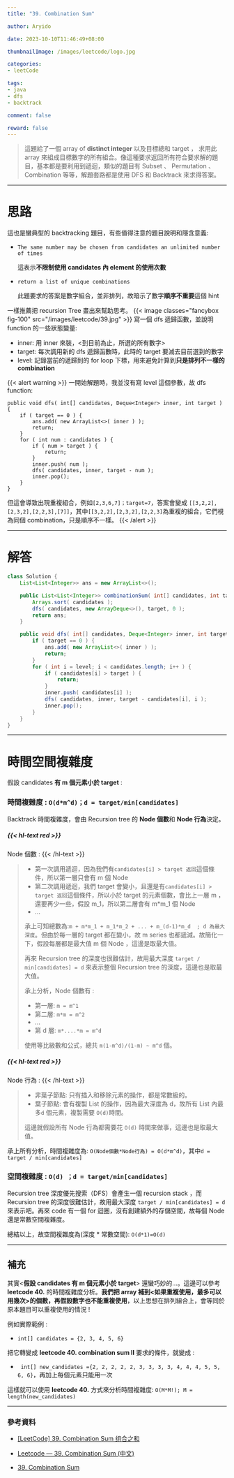 ```yaml
---
title: "39. Combination Sum"

author: Aryido

date: 2023-10-10T11:46:49+08:00

thumbnailImage: /images/leetcode/logo.jpg

categories:
- leetCode

tags:
- java
- dfs
- backtrack

comment: false

reward: false
---
```

<!--BODY-->
> 這題給了一個 array of **distinct integer** 以及目標總和 target ，
求用此 array 來組成目標數字的所有組合。像這種要求返回所有符合要求解的題目，基本都是要利用到遞迴，類似的題目有 Subset 、 Permutation 、 Combination 等等，解題套路都是使用 DFS 和 Backtrack 來求得答案。
<!--more-->

---

# 思路
這也是蠻典型的 backtracking 題目，有些值得注意的題目說明和隱含意義:
- ```The same number may be chosen from candidates an unlimited number of times```

  這表示**不限制使用 candidates 內 element 的使用次數**

- ```return a list of unique combinations```

	此題要求的答案是數字組合，並非排列，故暗示了數字**順序不重要**這個 hint

一樣推薦把 recursion Tree 畫出來幫助思考。
{{< image classes="fancybox fig-100" src="/images/leetcode/39.jpg" >}}
寫一個 dfs 遞歸函數，並說明 function 的一些狀態變量:
- inner: 用 inner 來裝，<到目前為止，所選的所有數字>
- target: 每次調用新的 dfs 遞歸函數時，此時的 target 要減去目前選到的數字
- level: 記錄當前的遞歸到的 for loop 下標，用來避免計算到**只是排列不一樣的 combination**

{{< alert warning >}}
一開始解題時，我並沒有寫 level 這個參數，故 dfs function:
```
public void dfs( int[] candidates, Deque<Integer> inner, int target ) {
	if ( target == 0 ) {
		ans.add( new ArrayList<>( inner ) );
		return;
	}
	for ( int num : candidates ) {
		if ( num > target ) {
			return;
		}
		inner.push( num );
		dfs( candidates, inner, target - num );
		inner.pop();
	}
}
```
但這會導致出現重複組合，例如```[2,3,6,7]；target=7```，答案會變成 ```[[3,2,2],[2,3,2],[2,2,3],[7]]```，其中```[[3,2,2],[2,3,2],[2,2,3]```為重複的組合，它們視為同個 combination，只是順序不一樣。
{{< /alert >}}

---

# 解答
```java
class Solution {
	List<List<Integer>> ans = new ArrayList<>();

	public List<List<Integer>> combinationSum( int[] candidates, int target ) {
		Arrays.sort( candidates );
		dfs( candidates, new ArrayDeque<>(), target, 0 );
		return ans;
	}

	public void dfs( int[] candidates, Deque<Integer> inner, int target, int level ) {
		if ( target == 0 ) {
			ans.add( new ArrayList<>( inner ) );
			return;
		}
		for ( int i = level; i < candidates.length; i++ ) {
			if ( candidates[i] > target ) {
				return;
			}
			inner.push( candidates[i] );
			dfs( candidates, inner, target - candidates[i], i );
			inner.pop();
		}
	}
}
```

---

# 時間空間複雜度
假設 candidates **有 m 個元素小於 target** :
### 時間複雜度 : ```O(d*m^d)；d = target/min[candidates]```
Backtrack 時間複雜度，會由 Recursion tree 的 **Node 個數**和 **Node 行為**決定。

##### {{< hl-text red >}}
Node 個數 :
{{< /hl-text >}}

> - 第一次調用遞迴，因為我們有```candidates[i] > target 返回```這個條件，所以第一層只會有 m 個 Node
> - 第二次調用遞迴，我們 target 會變小，且還是有```candidates[i] > target 返回```這個條件，所以小於 target 的元素個數，會比上一層 m ，還要再少一些，假設 m_1，所以第二層會有 m*m_1 個 Node
> - ...
>
> 承上可知總數為:```m + m*m_1 + m_1*m_2 + ... + m_(d-1)*m_d  ; d 為最大深度```。但由於每一層的 target 都在變小，故 m series 也都遞減。故簡化一下，假設每層都是最大值 m 個 Node ，這邊是取最大值。
>
> 再來 Recursion tree 的深度也很難估計，故用最大深度 ```target / min[candidates] = d``` 來表示整個 Recursion tree 的深度，這邊也是取最大值。
>
> 承上分析，Node 個數有 :
> - 第一層: ```m = m^1```
> - 第二層: ```m*m = m^2```
> - ...
> - 第 d 層: ```m*....*m = m^d```
>
> 使用等比級數和公式，總共 ```m(1-m^d)/(1-m) ~ m^d``` 個。

##### {{< hl-text red >}}
Node 行為 :
{{< /hl-text >}}
> - 非葉子節點: 只有插入和移除元素的操作，都是常數級的。
> - 葉子節點: 會有複製 List 的操作，因為最大深度為 d，故所有 List 內最多```d``` 個元素，複製需要 ```O(d)```時間。
>
> 這邊就假設所有 Node 行為都需要花 ```O(d)``` 時間來做事，這邊也是取最大值。

承上所有分析，時間複雜度為:
```O(Node個數*Node行為) = O(d*m^d)```，其中```d = target / min[candidates]```

### 空間複雜度 : ```O(d) ；d = target/min[candidates]```
Recursion tree 深度優先搜索（DFS）會產生一個 recursion stack ，而 Recursion tree 的深度很難估計，故用最大深度 ```target / min[candidates] = d```來表示吧。再來 code 有一個 for 迴圈，沒有創建額外的存儲空間，故每個 Node 還是常數空間複雜度。

總結以上，故空間複雜度為(深度 * 常數空間): ```O(d*1)=O(d)```

---
## 補充
其實<**假設 candidates 有 m 個元素小於 target**> 還蠻巧妙的...。這邊可以參考  **leetcode 40.** 的時間複雜度分析。**我們把 array 補到<如果重複使用，最多可以用幾次>的個數，再假設數字也不能重複使用**，以上思想在排列組合上，會等同於原本題目可以重複使用的情況 !

例如實際範例 :
- ```int[] candidates = {2, 3, 4, 5, 6} ```

把它轉變成 **leetcode 40. combination sum II** 要求的條件，就變成 :

- ``` int[] new_candidates ={2, 2, 2, 2, 2, 3, 3, 3, 3, 4, 4, 4, 5, 5, 6, 6}```，再加上每個元素只能用一次

這樣就可以使用 **leetcode 40.** 方式來分析時間複雜度: ```O(M*M!); M = length(new_candidates)```


---
### 參考資料

- [[LeetCode] 39. Combination Sum 组合之和](https://www.cnblogs.com/grandyang/p/4419259.html)

- [Leetcode — 39. Combination Sum (中文)](https://anj910.medium.com/leetcode-39-combination-sum-%E4%B8%AD%E6%96%87-c8577ed9a00b)

- [39. Combination Sum](https://www.cnblogs.com/yrbbest/p/4436332.html)